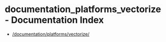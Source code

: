 # documentation_platforms_vectorize - Documentation Index

- [/documentation/platforms/vectorize/](./_documentation_platforms_vectorize_.md)
